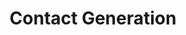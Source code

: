 ---
title: Contact Generation
summary: 'DESCRIPTION'
datePublished: '15 June 2024'

series:
  seriesName: breadcrumbs-game-physics
  seriesNumber: 5
---